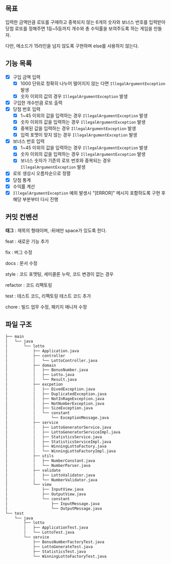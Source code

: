 ## 목표
입력한 금액만큼 로또를 구매하고 중복되지 않는 6개의 숫자와 보너스 번호를 입력받아 당첨 로또를 정해주면
1등~5등까지 개수와 총 수익률을 보여주도록 하는 게임을 만들자.

다만, 메소드가 15라인을 넘지 않도록 구현하며 else를 사용하지 않는다.

## 기능 목록
- [x] 구입 금액 입력
  - [x] 1000 단위로 정확히 나누어 떨어지지 않는 다면 `IllegalArgumentException` 발생
  - [x] 숫자 이외의 값의 경우 `IllegalArgumentException` 발생
- [x] 구입한 개수만큼 로또 출력
- [x] 당첨 번호 입력
  - [x] 1~45 이외의 값을 입력하는 경우 `IllegalArgumentException` 발생
  - [x] 숫자 이외의 값을 입력하는 경우 `IllegalArgumentException` 발생
  - [x] 중복된 값을 입력하는 경우 `IllegalArgumentException` 발생
  - [x] 입력 포멧이 맞지 않는 경우 `IllegalArgumentException` 발생
- [x] 보너스 번호 입력
  - [x] 1~45 이외의 값을 입력하는 경우 `IllegalArgumentException` 발생
  - [x] 숫자 이외의 값을 입력하는 경우 `IllegalArgumentException` 발생
  - [x] 보너스 숫자가 기존의 로또 번호와 중복되는 경우 `IllegalArgumentException` 발생
- [x] 로또 생성시 오름차순으로 정렬
- [x] 당첨 통계
- [x] 수익률 계산
- [x] `IllegalArgumentException` 예외 발생시 "[ERROR]" 메시지 포함하도록 구현 후 해당 부분부터 다시 진행

## 커밋 컨벤션
**태그** : 제목의 형태이며, :뒤에만 space가 있도록 한다.

feat : 새로운 기능 추가

fix : 버그 수정

docs : 문서 수정

style : 코드 포맷팅, 세미콜론 누락, 코드 변경이 없는 경우

refactor : 코드 리펙토링

test : 테스트 코드, 리펙토링 테스트 코드 추가

chore : 빌드 업무 수정, 패키지 매니저 수정

## 파일 구조
```bash
├── main
│   └── java
│       └── lotto
│           ├── Application.java
│           ├── controller
│           │   └── LottoController.java
│           ├── domain
│           │   ├── BonusNumber.java
│           │   ├── Lotto.java
│           │   └── Result.java
│           ├── excpetion
│           │   ├── DivedException.java
│           │   ├── DuplicatedException.java
│           │   ├── NotInRageException.java
│           │   ├── NotNumberException.java
│           │   ├── SizeException.java
│           │   └── constant
│           │       └── ExceptionMessage.java
│           ├── service
│           │   ├── LottoGeneratorService.java
│           │   ├── LottoGeneratorServiceImpl.java
│           │   ├── StatisticsService.java
│           │   ├── StatisticsServiceImpl.java
│           │   ├── WinningLottoFactory.java
│           │   └── WinningLottoFactoryImpl.java
│           ├── utils
│           │   ├── NumberConstant.java
│           │   └── NumberParser.java
│           ├── validate
│           │   ├── LottoValidator.java
│           │   └── NumberValidator.java
│           └── view
│               ├── InputView.java
│               ├── OutputView.java
│               └── constant
│                   ├── InputMessage.java
│                   └── OutputMessage.java
└── test
    └── java
        ├── lotto
        │   ├── ApplicationTest.java
        │   └── LottoTest.java
        └── service
            ├── BonusNumberFactoryTest.java
            ├── LottoGenerateTest.java
            ├── StatisticsTest.java
            └── WinningLottoFactoryTest.java
```